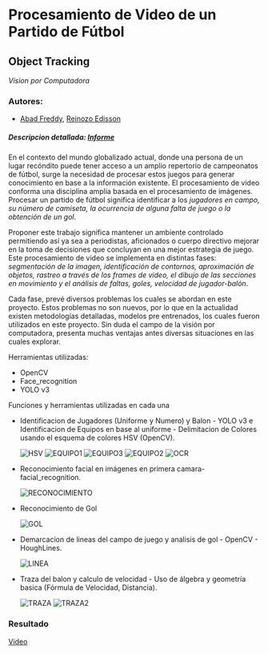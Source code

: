 # Procesamiento de Video de un Partido de Fútbol
## Object Tracking 
*Vision por Computadora*
### Autores: 
- [Abad Freddy](https://github.com/FreddieAbad), [Reinozo Edisson](https://github.com/edzzn)

##### Descripcion detallada: [Informe](https://github.com/edzzn/SoccerRecognition/blob/master/Informe/Informe%20GPC%20Final-%20Abad%20Reinozo%20Santos.pdf)

En el contexto del mundo globalizado actual, donde una persona de un lugar recóndito puede tener acceso a un amplio repertorio de campeonatos de fútbol, surge la necesidad de procesar estos juegos para generar conocimiento en base a la información existente. El procesamiento de video conforma una disciplina amplia basada en el procesamiento de imágenes. Procesar un partido de fútbol significa identificar a los *jugadores en campo, su número de camiseta, la ocurrencia de alguna falta de juego o la obtención de un gol*. 

Proponer este trabajo significa mantener un ambiente controlado permitiendo así ya sea a periodistas, aficionados o cuerpo directivo mejorar en la toma de decisiones que concluyan en una mejor estrategia de juego. Este procesamiento de video se implementa en distintas fases: *segmentación de la imagen, identificación de contornos, aproximación de objetos, rastreo a través de los frames de video, el dibujo de las secciones en movimiento y el análisis de faltas, goles, velocidad de jugador-balón*. 

Cada fase, prevé diversos problemas los cuales se abordan en este proyecto. Estos problemas no son nuevos, por lo que en la actualidad existen metodologías detalladas, modelos pre entrenados, los cuales fueron utilizados en este proyecto. Sin duda el campo de la visión por computadora, presenta muchas ventajas antes diversas situaciones en las cuales explorar.

Herramientas utilizadas: 
- OpenCV
- Face_recognition
- YOLO v3

Funciones y herramientas utilizadas en cada una
- Identificacion de Jugadores (Uniforme y Numero) y Balon - YOLO v3 e Identificacion de Equipos en base al uniforme - Delimitacion de Colores usando el esquema de colores HSV (OpenCV).

  ![HSV](https://user-images.githubusercontent.com/38579765/87358132-cbfee780-c52a-11ea-9a74-dce5b913afec.png)
  ![EQUIPO1](https://user-images.githubusercontent.com/38579765/87358199-f05ac400-c52a-11ea-8890-c687a965468d.png)
  ![EQUIPO3](https://user-images.githubusercontent.com/38579765/87358214-f51f7800-c52a-11ea-9eaf-809124471ad9.png)
  ![EQUIPO2](https://user-images.githubusercontent.com/38579765/87358215-f650a500-c52a-11ea-9bb5-b2bcdfe90319.png)
  ![OCR](https://user-images.githubusercontent.com/38579765/87358316-28620700-c52b-11ea-90be-c45b26372893.png)
  
- Reconocimiento facial en imágenes en primera camara- facial_recognition.
  
  ![RECONOCIMIENTO](https://user-images.githubusercontent.com/38579765/87358309-239d5300-c52b-11ea-9c8a-83171ff81d4e.png)
  
- Reconocimiento de Gol
  
  ![GOL](https://user-images.githubusercontent.com/38579765/87358288-1a13eb00-c52b-11ea-89b7-e27e204bbcb9.png)

- Demarcacion de lineas del campo de juego y analisis de gol - OpenCV - HoughLines.
  
  ![LINEA](https://user-images.githubusercontent.com/38579765/87358300-1ed89f00-c52b-11ea-9da3-43533d03f347.png)

- Traza del balon y calculo de velocidad - Uso de álgebra y geometría basica (Fórmula de Velocidad, Distancia).
  
  ![TRAZA](https://user-images.githubusercontent.com/38579765/87358313-26984380-c52b-11ea-931a-15782ba8ba12.png)
  ![TRAZA2](https://user-images.githubusercontent.com/38579765/87358521-9d354100-c52b-11ea-9b44-0ee3bf5fc3cb.png)

### Resultado
[Video](https://youtu.be/ztVkKfbCRrA)
